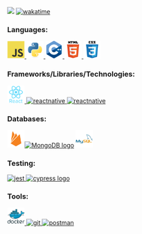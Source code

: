 ![](https://komarev.com/ghpvc/?username=alinafatima&label=PROFILE+VIEWS) [![wakatime](https://wakatime.com/badge/user/513c759d-1c3b-4602-b1c7-c4100de89570.svg)](https://wakatime.com/@513c759d-1c3b-4602-b1c7-c4100de89570)

<!--Languages-->
<h3 align="left">Languages:</h3>
<a href="https://developer.mozilla.org/en-US/docs/Web/JavaScript" target="_blank"> <img src="https://raw.githubusercontent.com/devicons/devicon/master/icons/javascript/javascript-original.svg" alt="javascript" width="40" height="40"/> </a>  <a href="https://www.python.org" target="_blank"> <img src="https://raw.githubusercontent.com/devicons/devicon/master/icons/python/python-original.svg" alt="python" width="40" height="40"/> </a> <a href="https://www.w3schools.com/cpp/" target="_blank"> <img src="https://raw.githubusercontent.com/devicons/devicon/master/icons/cplusplus/cplusplus-original.svg" alt="cplusplus" width="40" height="40"/> </a> <a href="https://www.w3.org/html/" target="_blank"> <img src="https://raw.githubusercontent.com/devicons/devicon/master/icons/html5/html5-original-wordmark.svg" alt="html5" width="40" height="40"/> </a> <a href="https://www.w3schools.com/css/" target="_blank"> <img src="https://raw.githubusercontent.com/devicons/devicon/master/icons/css3/css3-original-wordmark.svg" alt="css3" width="40" height="40"/>  </a>
<!-- Frameworks/Libraries/Technologies: -->
<h3 align="left">Frameworks/Libraries/Technologies:</h3>
<p align="left"> <a href="https://reactjs.org/" target="_blank"> <img src="https://raw.githubusercontent.com/devicons/devicon/master/icons/react/react-original-wordmark.svg" alt="react" width="40" height="40"/> </a> <a href="https://reactnative.dev/" target="_blank"> <img src="https://reactnative.dev/img/header_logo.svg" alt="reactnative" width="40" height="40"/> </a> <a href="https://nodejs.org/en/" target="_blank"> <img src="https://img.icons8.com/color/2x/nodejs.png" alt="reactnative" width="40" height="40"/> </a> </p>
<!-- Databases: -->
<h3 align="left">Databases:</h3>
<a href="https://firebase.google.com/" target="_blank"> <img src="https://raw.githubusercontent.com/devicons/devicon/master/icons/firebase/firebase-plain.svg" alt="firebase" width="40" height="40"/></a><a href="https://www.mongodb.com"><img src="https://www.vectorlogo.zone/logos/mongodb/mongodb-ar21.svg" alt="MongoDB logo"  width="70" height="40"></a> <a href="https://www.mysql.com/" target="_blank"> <img src="https://raw.githubusercontent.com/devicons/devicon/master/icons/mysql/mysql-original-wordmark.svg" alt="mysql" width="40" height="40"/> </a> 
<!-- Testing: -->
<h3 align="left">Testing:</h3>  
<p align="left"> <a href="https://git-scm.com/" target="_blank"> <img src="https://img.shields.io/badge/Jest-323330?style=flat-circle&logo=Jest&logoColor=white" alt="jest" width="55" height="25"/> </a>  <a href="https://www.cypress.io/"><img src="https://www.cypress.io/images/layouts/navbar-brand.svg" width="60" height="25" alt="cypress logo"> </a> </p> 
<!-- Tools: -->
<h3 align="left">Tools:</h3>  
<p align="left"> <a href="https://www.docker.com/" target="_blank"> <img src="https://raw.githubusercontent.com/devicons/devicon/master/icons/docker/docker-original-wordmark.svg" alt="docker" width="40" height="40"/> </a> <a href="https://git-scm.com/" target="_blank"> <img src="https://www.vectorlogo.zone/logos/git-scm/git-scm-icon.svg" alt="git" width="40" height="40"/> </a>  <a href="https://postman.com" target="_blank"> <img src="https://www.vectorlogo.zone/logos/getpostman/getpostman-icon.svg" alt="postman" width="40" height="40"/> </a> </p>
